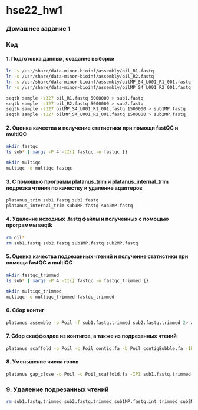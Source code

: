 # hse22_hw1

### Домашнее задание 1

### Код

#### 1. Подготовка данных, создание выборки
```bash
ln -s /usr/share/data-minor-bioinf/assembly/oil_R1.fastq
ln -s /usr/share/data-minor-bioinf/assembly/oil_R2.fastq
ln -s /usr/share/data-minor-bioinf/assembly/oilMP_S4_L001_R1_001.fastq
ln -s /usr/share/data-minor-bioinf/assembly/oilMP_S4_L001_R2_001.fastq

seqtk sample -s327 oil_R1.fastq 5000000 > sub1.fastq
seqtk sample -s327 oil_R2.fastq 5000000 > sub2.fastq
seqtk sample -s327 oilMP_S4_L001_R1_001.fastq 1500000 > sub1MP.fastq
seqtk sample -s327 oilMP_S4_L001_R2_001.fastq 1500000 > sub2MP.fastq
```
#### 2. Оценка качества и получение статистики при помощи fastQC и multiQC

```bash
mkdir fastqc
ls sub* | xargs -P 4 -tI{} fastqc -o fastqc {}

mkdir multiqc
multiqc -o multiqc fastqc
```
#### 3. С помощью программ platanus_trim и platanus_internal_trim подрезка чтения по качеству и удаление адаптеров

```bash
platanus_trim sub1.fastq sub2.fastq
platanus_internal_trim sub1MP.fastq sub2MP.fastq
```
#### 4. Удаление исходных .fastq файлы и полученных с помощью программы seqtk

```bash
rm oil*
rm sub1.fastq sub2.fastq sub1MP.fastq sub2MP.fastq
```
#### 5. Оценка качества подрезанных чтений и получение статистики при помощи fastQC и multiQC

```bash
mkdir fastqc_trimmed
ls sub* | xargs -P 4 -tI{} fastqc -o fastqc_trimmed {}

mkdir multiqc_trimmed
multiqc -o multiqc_trimmed fastqc_trimmed
```
#### 6. Сбор контиг
```bash
platanus assemble -o Poil -f sub1.fastq.trimmed sub2.fastq.trimmed 2> assemble.log
```
#### 7. Сбор скаффолдов из контигов, а также из подрезанных чтений
```bash
platanus scaffold -o Poil -c Poil_contig.fa -b Poil_contigBubble.fa -IP1 sub1.fastq.trimmed sub2.fastq.trimmed -OP2 sub1MP.fastq.int_trimmed sub2MP.fastq.int_trimmed 2> scaffold.log
```
#### 8. Уменьшение числа гэпов
```bash
platanus gap_close -o Poil -c Poil_scaffold.fa -IP1 sub1.fastq.trimmed sub2.fastq.trimmed -OP2 sub1MP.fastq.int_trimmed sub2MP.fastq.int_trimmed 2> gapclose.log
```
### 9. Удаление подрезанных чтений
```bash
rm sub1.fastq.trimmed sub2.fastq.trimmed sub1MP.fastq.int_trimmed sub2MP.fastq.int_trimmed
```



